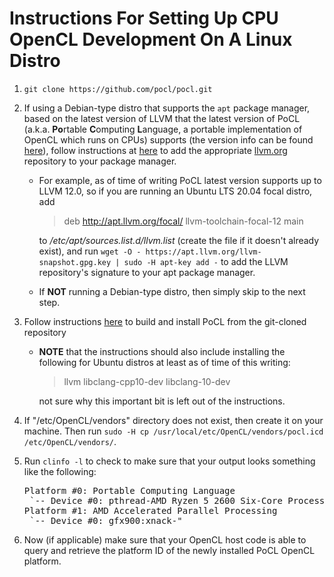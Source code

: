 # Instructions For Setting Up CPU OpenCL Development On A Linux Distro #

1. `git clone https://github.com/pocl/pocl.git`

2. If using a Debian-type distro that supports the `apt` package manager, based
   on the latest version of LLVM that the latest version of PoCL (a.k.a. **Po**rtable
   **C**omputing **L**anguage, a portable implementation of OpenCL which runs on CPUs) supports
   (the version info can be found [here](http://portablecl.org/download.html)),
   follow instructions at [here](https://apt.llvm.org/) to add the appropriate
   [llvm.org](https://llvm.org) repository to your package manager.
      - For example, as of time of writing PoCL latest version supports up to LLVM
        12.0, so if you are running an Ubuntu LTS 20.04 focal distro, add
        > deb http://apt.llvm.org/focal/ llvm-toolchain-focal-12 main
         
        to */etc/apt/sources.list.d/llvm.list* (create the file if it doesn't already
        exist), and run `wget -O - https://apt.llvm.org/llvm-snapshot.gpg.key | sudo -H apt-key add -`
        to add the LLVM repository's signature to your apt package manager.
      - If **NOT** running a Debian-type distro, then simply skip to the next step.

3. Follow instructions [here](http://portablecl.org/docs/html/install.html)
   to build and install PoCL from the git-cloned repository
      - **NOTE** that the instructions should also include installing
         the following for Ubuntu distros at least as of time of this writing:
         > llvm libclang-cpp10-dev libclang-10-dev

         not sure why this important bit is left out of the instructions.

4. If "/etc/OpenCL/vendors" directory does not exist, then create it on
   your machine. Then run `sudo -H cp /usr/local/etc/OpenCL/vendors/pocl.icd /etc/OpenCL/vendors/`.

5. Run `clinfo -l` to check to make sure that your output looks something like the following:
   <pre>
   Platform #0: Portable Computing Language
    `-- Device #0: pthread-AMD Ryzen 5 2600 Six-Core Processor
   Platform #1: AMD Accelerated Parallel Processing
    `-- Device #0: gfx900:xnack-"
   </pre>

6. Now (if applicable) make sure that your OpenCL host code is able to
   query and retrieve the platform ID of the newly installed PoCL OpenCL
   platform.


